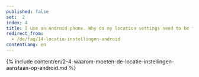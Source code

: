 ```yaml
---
published: false
set:  2
index: 4
title: I use an Android phone. Why do my location settings need to be turned on?
redirect_from: 
  - /de/faq/14-locatie-instellingen-android
contentLang: en
---
```

{% include content/en/2-4-waarom-moeten-de-locatie-instellingen-aanstaan-op-android.md %}
